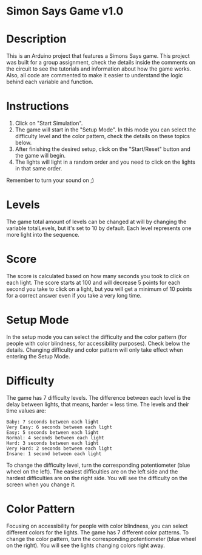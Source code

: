 # Simon Says Game v1.0

# Description

This is an Arduino project that features a Simons Says game. This project was built for a group assignment, check the details inside the comments on the circuit to see the tutorials and information about how the game works.  Also, all code are commented to make it easier to understand the logic behind each variable and function.

# Instructions

1. Click on "Start Simulation".
2. The game will start in the "Setup Mode". In this mode you can select the difficulty level and the color pattern, check the details on these topics below.
3. After finishing the desired setup, click on the "Start/Reset" button and the game will begin.
4. The lights will light in a random order and you need to click on the lights in that same order.

Remember to turn your sound on ;)

# Levels

The game total amount of levels can be changed at will by changing the variable totalLevels, but it's set to 10 by default. Each level represents one more light into the sequence.

# Score

The score is calculated based on how many seconds you took to click on each light. The score starts at 100 and will decrease 5 points for each second you take to click on a light, but you will get a minimum of 10 points for a correct answer even if you take a very long time.

# Setup Mode

In the setup mode you can select the difficulty and the color pattern (for people with color blindness, for accessibility purposes). Check below the details.
Changing difficulty and color pattern will only take effect when entering the Setup Mode.

# Difficulty

The game has 7 difficulty levels. The difference between each level is the delay between lights, that means, harder = less time. The levels and their time values are:

    Baby: 7 seconds between each light
    Very Easy: 6 seconds between each light
    Easy: 5 seconds between each light
    Normal: 4 seconds between each light
    Hard: 3 seconds between each light
    Very Hard: 2 seconds between each light
    Insane: 1 second between each light

To change the difficulty level, turn the corresponding potentiometer (blue wheel on the left). The easiest difficulties are on the left side and the hardest difficulties are on the right side. You will see the difficulty on the screen when you change it.

# Color Pattern

Focusing on accessibility for people with color blindness, you can select different colors for the lights. The game has 7 different color patterns.
To change the color pattern, turn the corresponding potentiometer (blue wheel on the right). You will see the lights changing colors right away.
